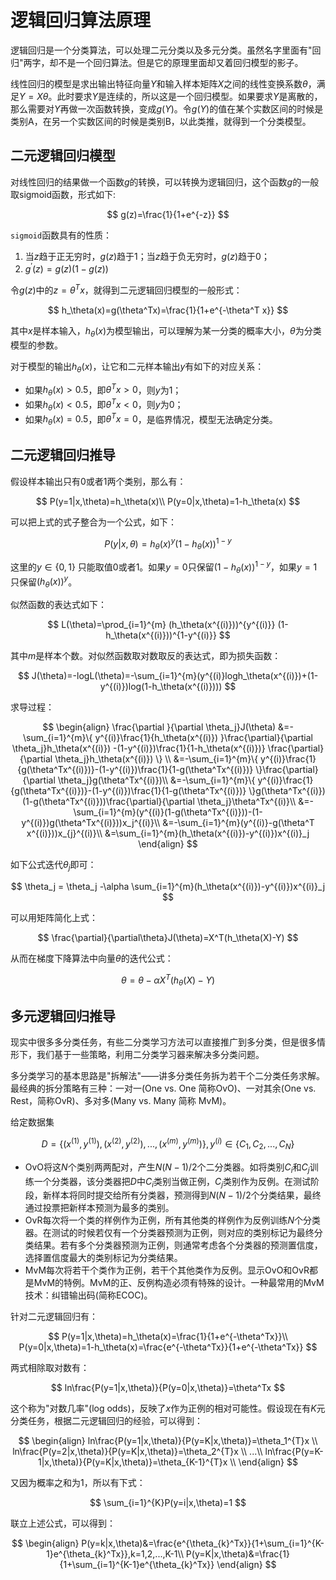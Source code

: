 # 逻辑回归算法原理

逻辑回归是一个分类算法，可以处理二元分类以及多元分类。虽然名字里面有"回归"两字，却不是一个回归算法。但是它的原理里面却又着回归模型的影子。

线性回归的模型是求出输出特征向量$Y$和输入样本矩阵$X$之间的线性变换系数$\theta$，满足$Y=X\theta$。此时要求$Y$是连续的，所以这是一个回归模型。如果要求$Y$是离散的，那么需要对$Y$再做一次函数转换，变成$g(Y)$。令$g(Y)$的值在某个实数区间的时候是类别A，在另一个实数区间的时候是类别B，以此类推，就得到一个分类模型。

## 二元逻辑回归模型

对线性回归的结果做一个函数$g$的转换，可以转换为逻辑回归，这个函数$g$的一般取sigmoid函数，形式如下:

$$
g(z)=\frac{1}{1+e^{-z}}
$$

`sigmoid`函数具有的性质：

1. 当$z$趋于正无穷时，$g(z)$趋于1；当$z$趋于负无穷时，$g(z)$趋于0；
2. $g^{'}(z)=g(z)(1-g(z))$

令$g(z)$中的$z=\theta^Tx$，就得到二元逻辑回归模型的一般形式：

$$
h_\theta(x)=g(\theta^Tx)=\frac{1}{1+e^{-\theta^T x}}
$$

其中$x$是样本输入，$h_\theta(x)$为模型输出，可以理解为某一分类的概率大小，$\theta$为分类模型的参数。

对于模型的输出$h_\theta(x)$，让它和二元样本输出$y$有如下的对应关系：

+ 如果$h_\theta(x)>0.5$，即$\theta^T x>0$，则$y$为1；
+ 如果$h_\theta(x)<0.5$，即$\theta^T x<0$，则$y$为0；
+ 如果$h_\theta(x)=0.5$，即$\theta^T x=0$，是临界情况，模型无法确定分类。

## 二元逻辑回归推导

假设样本输出只有0或者1两个类别，那么有：

$$
P(y=1|x,\theta)=h_\theta(x)\\
P(y=0|x,\theta)=1-h_\theta(x)
$$

可以把上式的式子整合为一个公式，如下：

$$
P(y|x,\theta)=h_\theta(x)^y(1-h_\theta(x))^{1-y}
$$

这里的$y\in\{0,1\}$ 只能取值0或者1。如果$y=0$只保留$(1-h_\theta(x))^{1-y}$，如果$y=1$只保留$(h_\theta(x))^y$。

似然函数的表达式如下：

$$
L(\theta)=\prod_{i=1}^{m} (h_\theta(x^{(i)}))^{y^{(i)}}  (1-h_\theta(x^{(i)}))^{1-y^{(i)}}
$$

其中$m$是样本个数。对似然函数取对数取反的表达式，即为损失函数：

$$
J(\theta)=-logL(\theta)=-\sum_{i=1}^{m}(y^{(i)}logh_\theta(x^{(i)})+(1-y^{(i)})log(1-h_\theta(x^{(i)})))
$$

求导过程：

$$
\begin{align}
\frac{\partial }{\partial \theta_j}J(\theta)
&=-\sum_{i=1}^{m}\{ y^{(i)}\frac{1}{h_\theta(x^{(i)}) }\frac{\partial}{\partial \theta_j}h_\theta(x^{(i)}) -(1-y^{(i)})\frac{1}{1-h_\theta(x^{(i)})} \frac{\partial}{\partial \theta_j}h_\theta(x^{(i)}) \} \\
&=-\sum_{i=1}^{m}\{ y^{(i)}\frac{1}{g(\theta^Tx^{(i)})}-(1-y^{(i)})\frac{1}{1-g(\theta^Tx^{(i)})} \}\frac{\partial}{\partial \theta_j}g(\theta^Tx^{(i)})\\
&=-\sum_{i=1}^{m}\{ y^{(i)}\frac{1}{g(\theta^Tx^{(i)})}-(1-y^{(i)})\frac{1}{1-g(\theta^Tx^{(i)})} \}g(\theta^Tx^{(i)})(1-g(\theta^Tx^{(i)}))\frac{\partial}{\partial \theta_j}\theta^Tx^{(i)}\\
&=-\sum_{i=1}^{m}(y^{(i)}(1-g(\theta^Tx^{(i)}))-(1-y^{(i)})g(\theta^Tx^{(i)}))x_j^{(i)}\\
&=-\sum_{i=1}^{m}(y^{(i)}-g(\theta^T x^{(i)}))x_{j}^{(i)}\\
&=\sum_{i=1}^{m}(h_\theta(x^{(i)})-y^{(i)})x^{(i)}_j
\end{align}
$$

如下公式迭代$\theta_j$即可：

$$
\theta_j = \theta_j -\alpha \sum_{i=1}^{m}(h_\theta(x^{(i)})-y^{(i)})x^{(i)}_j
$$

可以用矩阵简化上式：

$$
\frac{\partial}{\partial\theta}J(\theta)=X^T(h_\theta(X)-Y)
$$

从而在梯度下降算法中向量$\theta$的迭代公式：

$$
\theta = \theta -\alpha X^T(h_\theta(X)-Y)
$$



## 多元逻辑回归推导

现实中很多多分类任务，有些二分类学习方法可以直接推广到多分类，但是很多情形下，我们基于一些策略，利用二分类学习器来解决多分类问题。

多分类学习的基本思路是"拆解法"——讲多分类任务拆为若干个二分类任务求解。最经典的拆分策略有三种：一对一(One vs. One 简称OvO)、一对其余(One vs. Rest，简称OvR)、多对多(Many vs. Many 简称 MvM)。

给定数据集

$$
D=\{(x^{(1)},y^{(1)}),(x^{(2)},y^{(2)}),...,(x^{(m)},y^{(m)})\},y^{(i)}\in \{ C_1,C_2,...,C_N\}
$$

+ OvO将这$N$个类别两两配对，产生$N(N-1)/2$个二分类器。如将类别$C_i$和$C_j$训练一个分类器，该分类器把$D$中$C_i$类别当做正例，$C_j$类别作为反例。在测试阶段，新样本将同时提交给所有分类器，预测得到$N(N-1)/2$个分类结果，最终通过投票把新样本预测为最多的类别。
+ OvR每次将一个类的样例作为正例，所有其他类的样例作为反例训练$N$个分类器。在测试的时候若仅有一个分类器预测为正例，则对应的类别标记为最终分类结果。若有多个分类器预测为正例，则通常考虑各个分类器的预测置信度，选择置信度最大的类别标记为分类结果。
+ MvM每次将若干个类作为正例，若干个其他类作为反例。显示OvO和OvR都是MvM的特例。MvM的正、反例构造必须有特殊的设计。一种最常用的MvM技术：纠错输出码(简称ECOC)。

针对二元逻辑回归有：

$$
P(y=1|x,\theta)=h_\theta(x)=\frac{1}{1+e^{-\theta^Tx}}\\
P(y=0|x,\theta)=1-h_\theta(x)=\frac{e^{-\theta^Tx}}{1+e^{-\theta^Tx}}
$$

两式相除取对数有：

$$
ln\frac{P(y=1|x,\theta)}{P(y=0|x,\theta)}=\theta^Tx
$$

这个称为"对数几率"(log odds)，反映了$x$作为正例的相对可能性。假设现在有$K$元分类任务，根据二元逻辑回归的经验，可以得到：

$$
\begin{align}
ln\frac{P(y=1|x,\theta)}{P(y=K|x,\theta)}=\theta_1^{T}x \\
ln\frac{P(y=2|x,\theta)}{P(y=K|x,\theta)}=\theta_2^{T}x \\
...\\
ln\frac{P(y=K-1|x,\theta)}{P(y=K|x,\theta)}=\theta_{K-1}^{T}x \\
\end{align}
$$

又因为概率之和为1，所以有下式：

$$
\sum_{i=1}^{K}P(y=i|x,\theta)=1
$$

联立上述公式，可以得到：

$$
\begin{align}
P(y=k|x,\theta)&=\frac{e^{\theta_{k}^Tx}}{1+\sum_{i=1}^{K-1}e^{\theta_{k}^Tx}},k=1,2,...,K-1\\
P(y=K|x,\theta)&=\frac{1}{1+\sum_{i=1}^{K-1}e^{\theta_{k}^Tx}} 
\end{align}
$$





